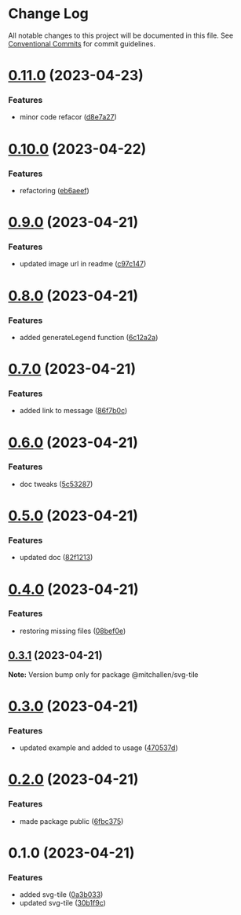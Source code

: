 # Change Log

All notable changes to this project will be documented in this file.
See [Conventional Commits](https://conventionalcommits.org) for commit guidelines.

# [0.11.0](https://github.com/mitchallen/drawing-kit/compare/@mitchallen/svg-tile@0.10.0...@mitchallen/svg-tile@0.11.0) (2023-04-23)


### Features

* minor code refacor ([d8e7a27](https://github.com/mitchallen/drawing-kit/commit/d8e7a271499a3404668b9d724324854c9c60746a))





# [0.10.0](https://github.com/mitchallen/drawing-kit/compare/@mitchallen/svg-tile@0.9.0...@mitchallen/svg-tile@0.10.0) (2023-04-22)


### Features

* refactoring ([eb6aeef](https://github.com/mitchallen/drawing-kit/commit/eb6aeefea55c31b1ac32ec4d4d61fe25f5744336))





# [0.9.0](https://github.com/mitchallen/drawing-kit/compare/@mitchallen/svg-tile@0.8.0...@mitchallen/svg-tile@0.9.0) (2023-04-21)


### Features

* updated image url in readme ([c97c147](https://github.com/mitchallen/drawing-kit/commit/c97c1479f597edd40e4152172e817b809a1f33e0))





# [0.8.0](https://github.com/mitchallen/drawing-kit/compare/@mitchallen/svg-tile@0.7.0...@mitchallen/svg-tile@0.8.0) (2023-04-21)


### Features

* added generateLegend function ([6c12a2a](https://github.com/mitchallen/drawing-kit/commit/6c12a2ad0bed4a5bb580fe38a1d868e1379d6c71))





# [0.7.0](https://github.com/mitchallen/drawing-kit/compare/@mitchallen/svg-tile@0.6.0...@mitchallen/svg-tile@0.7.0) (2023-04-21)


### Features

* added link to message ([86f7b0c](https://github.com/mitchallen/drawing-kit/commit/86f7b0c25ffc4d7c6ae388d6aa0ab07832d7cfba))





# [0.6.0](https://github.com/mitchallen/drawing-kit/compare/@mitchallen/svg-tile@0.5.0...@mitchallen/svg-tile@0.6.0) (2023-04-21)


### Features

* doc tweaks ([5c53287](https://github.com/mitchallen/drawing-kit/commit/5c53287f07b894c0de827d63379c55a26e71ea46))





# [0.5.0](https://github.com/mitchallen/drawing-kit/compare/@mitchallen/svg-tile@0.4.0...@mitchallen/svg-tile@0.5.0) (2023-04-21)


### Features

* updated doc ([82f1213](https://github.com/mitchallen/drawing-kit/commit/82f1213dfb12771ba85ab28b377550b9ae5c3422))





# [0.4.0](https://github.com/mitchallen/drawing-kit/compare/@mitchallen/svg-tile@0.3.1...@mitchallen/svg-tile@0.4.0) (2023-04-21)


### Features

* restoring missing files ([08bef0e](https://github.com/mitchallen/drawing-kit/commit/08bef0ef2fc0495c5c3674ab25c19fe023187d77))





## [0.3.1](https://github.com/mitchallen/drawing-kit/compare/@mitchallen/svg-tile@0.3.0...@mitchallen/svg-tile@0.3.1) (2023-04-21)

**Note:** Version bump only for package @mitchallen/svg-tile





# [0.3.0](https://github.com/mitchallen/drawing-kit/compare/@mitchallen/svg-tile@0.2.0...@mitchallen/svg-tile@0.3.0) (2023-04-21)


### Features

* updated example and added to usage ([470537d](https://github.com/mitchallen/drawing-kit/commit/470537d8a62dec1453bd7673578dfa8b6502e1af))





# [0.2.0](https://github.com/mitchallen/drawing-kit/compare/@mitchallen/svg-tile@0.1.0...@mitchallen/svg-tile@0.2.0) (2023-04-21)


### Features

* made package public ([6fbc375](https://github.com/mitchallen/drawing-kit/commit/6fbc375f94c7407bf87e049d0bb6fe227f5cc2ec))





# 0.1.0 (2023-04-21)


### Features

* added svg-tile ([0a3b033](https://github.com/mitchallen/drawing-kit/commit/0a3b033c32073f8a5fed20b3cc725cf74ccdcfb6))
* updated svg-tile ([30b1f9c](https://github.com/mitchallen/drawing-kit/commit/30b1f9ccaa9b4c32de8856a611e91def044e703e))
